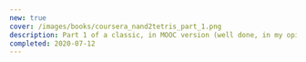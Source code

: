 ```yaml
---
new: true
cover: /images/books/coursera_nand2tetris_part_1.png
description: Part 1 of a classic, in MOOC version (well done, in my opinion).
completed: 2020-07-12
---
```

